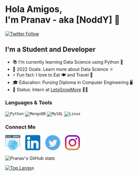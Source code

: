 # Hola Amigos,<br> I'm Pranav - aka [NoddY] 👋 

[![Twitter Follow](https://img.shields.io/twitter/follow/pranavdhawale19?color=1DA1F2&logo=twitter&style=for-the-badge)](https://twitter.com/intent/follow?original_referer=https%3A%2F%2Fgithub.com%2Fpranavdhawale19&screen_name=pranavdhawale19)

## I'm a Student and Developer

- 📚 I’m currently learning Data Science using Python 🐍
- 🥅 2022 Goals: Learn more about Data Science ⚛️
- ⚡ Fun fact: I love to Eat 🍽️ and Travel 🧳
- 🎓 Education: Pursing Diploma in Computer Engineering 🖥️
- 💼 Status: Intern at [LetsGrowMore](https://letsgrowmore.in/) 🧑‍💻


### Languages & Tools
<code><img alt="Python" height="24px" src="https://cdn.jsdelivr.net/gh/devicons/devicon/icons/python/python-original.svg" /></code>
<code><img alt="MongoDB" height="24px" src="https://cdn.jsdelivr.net/gh/devicons/devicon/icons/mongodb/mongodb-original.svg" /></code>
<code><img alt="MySQL" height="24px" src="https://cdn.jsdelivr.net/gh/devicons/devicon/icons/mysql/mysql-original.svg" /></code>
<code><img alt="Linux" height="24px" src="https://cdn.jsdelivr.net/gh/devicons/devicon/icons/linux/linux-original.svg" /></code>
 

### Connect Me
[![Mail](./img/internet.svg)](pranavdhawale19@gmail.com)
&nbsp;&nbsp;
[![LinkedIn](./img/linkedin.svg)](https://www.linkedin.com/in/pranav-dhawale-324452212/)
&nbsp;&nbsp;
[![Twitter](./img/twitter.svg)](https://twitter.com/pranavdhawale19)
&nbsp;&nbsp;
[![Instagram](./img/instagram.svg)](https://www.instagram.com/pranav_dhawale_19/)

![Pranav's GitHub stats](https://github-readme-stats.vercel.app/api?username=pranavdhawale&custom_title=pranavdhawale's%20Github%20Stats&hide=issues,contribs&count_private=true&bg_color=000000&title_color=443cab&text_color=ffffff&show_icons=true&icon_color=fbff0f&border_color=000000)

[![Top Langs](https://github-readme-stats.vercel.app/api/top-langs/?username=pranavdhawale&layout=compact&bg_color=000000&border_color=000000&text_color=ffffff&border_radius=10px)](https://github.com/pranavdhawale/github-readme-stats)s